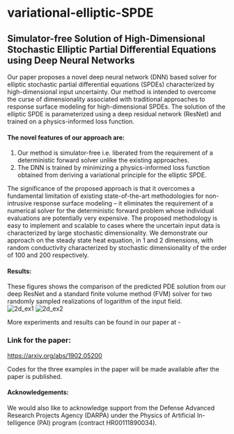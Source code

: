 # variational-elliptic-SPDE
## **Simulator-free Solution of High-Dimensional Stochastic Elliptic Partial Differential Equations using Deep Neural Networks**


Our paper proposes a novel deep neural network (DNN) based solver for elliptic stochastic partial differential equations (SPDEs) characterized by high-dimensional input uncertainty. Our method is intended to overcome the curse of dimensionality associated with traditional approaches to response surface modeling for high-dimensional SPDEs. The solution of the elliptic SPDE is parameterized using a deep residual network (ResNet) and trained on a physics-informed loss function.

#### The novel features of our approach are:

1.	Our method is simulator-free i.e.  liberated from the requirement of a deterministic forward solver unlike the existing approaches. 
2.	The DNN is trained by minimizing a physics-informed loss function obtained from deriving a variational principle for the elliptic SPDE. 

The significance of the proposed approach is that it overcomes a fundamental limitation of existing state-of-the-art methodologies for non-intrusive response surface modeling – it eliminates the requirement of a numerical solver for the deterministic forward problem whose individual evaluations are potentially very expensive. The proposed methodology is easy to implement and scalable to cases where the uncertain input data is characterized by large stochastic dimensionality. We demonstrate our approach on the steady state heat equation, in 1 and 2 dimensions, with random conductivity characterized by stochastic dimensionality of the order of 100 and 200 respectively.

#### Results:
These figures shows the comparison of the predicted PDE solution from our deep ResNet and a standard finite volume method (FVM) solver for two randomly sampled realizations of logarithm of the input field.  
![2d_ex1](https://user-images.githubusercontent.com/30219043/60241221-c2073980-9880-11e9-9418-f9e0c1743161.jpg)
![2d_ex2](https://user-images.githubusercontent.com/30219043/60241222-c2073980-9880-11e9-9311-cd7beacab1d7.jpg)

More experiments and results can be found in our paper at - 
### **Link for the paper:**
https://arxiv.org/abs/1902.05200

Codes for the three examples in the paper will be made available after the paper is published.

#### Acknowledgements:
We would also like to acknowledge support from the Defense Advanced Research Projects Agency (DARPA) under the Physics of Artificial In-telligence (PAI) program (contract HR00111890034).
